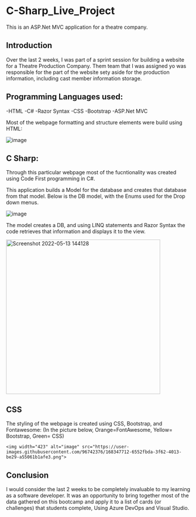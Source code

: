 # C-Sharp_Live_Project
This is an ASP.Net MVC application for a theatre company.

## Introduction
Over the last 2 weeks, I was part of a sprint session for building a website for a Theatre Production Company. Them team that I was assigned yo was responsible for the part of the website sety aside for the production information, including cast member information storage. 

## Programming Languages used:
  -HTML
  -C#
    -Razor Syntax
  -CSS
    -Bootstrap
  -ASP.Net MVC
  
Most of the webpage formatting and structure elements were build using HTML:

  ![image](https://user-images.githubusercontent.com/96742376/168345851-52e49627-45a6-4e33-9370-4a8e9bc6ccf2.png)


## C Sharp:
  Through this particular webpage most of the fucntionality was created using Code First programming in C#. 
  
 This application builds a Model for the database and creates that database from that model. Below is the DB model, with the Enums used for the Drop down menus.
 
  ![image](https://user-images.githubusercontent.com/96742376/168346276-bbca469f-2dfd-484f-b118-9a9d942f6c92.png)

 The model creates a DB, and using LINQ statements  and Razor Syntax the code retrieves that information and displays it to the view. 
  
  <img width="421" alt="Screenshot 2022-05-13 144128" src="https://user-images.githubusercontent.com/96742376/168347009-d78c450c-437f-413f-8e3d-02f750c58d87.png">


## CSS
  The styling of the webpage is created using CSS, Bootstrap, and Fontawesome:
    (In the picture below, Orange=FontAwesome, Yellow= Bootstrap, Green= CSS)
    
    <img width="423" alt="image" src="https://user-images.githubusercontent.com/96742376/168347712-6552fbda-3f62-4013-be29-a55061b1afe3.png">

## Conclusion
  I would consider the last 2 weeks to be completely invaluable to my learning as a software developer. It was an opportunity to bring together most of the data gathered on this bootcamp and apply it to a list of cards (or challenges) that students complete, Using Azure DevOps and Visual Studio. 
